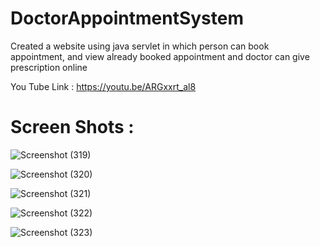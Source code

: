 # DoctorAppointmentSystem
Created a website using java servlet in which person can book appointment, and view already booked appointment and doctor can give prescription online

You Tube Link : https://youtu.be/ARGxxrt_al8


# Screen Shots :
 
 
![Screenshot (319)](https://user-images.githubusercontent.com/79684679/196625151-d5a2a8f2-7cb9-4743-a08e-1630a4d380e3.png)

![Screenshot (320)](https://user-images.githubusercontent.com/79684679/196625171-1d74a84c-627d-4e99-a2b1-cefa18355303.png)

![Screenshot (321)](https://user-images.githubusercontent.com/79684679/196625179-b343da6f-a0ae-40db-934e-b510361ecf59.png)

![Screenshot (322)](https://user-images.githubusercontent.com/79684679/196625186-908b6d53-c9c6-46e4-88ae-7354a844743b.png)

![Screenshot (323)](https://user-images.githubusercontent.com/79684679/196625194-f7f3c525-4ec2-4146-9454-67abe3ed1075.png)
